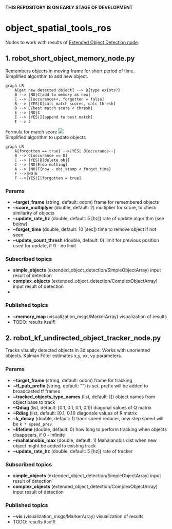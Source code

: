 __THIS REPOSITORY IS ON EARLY STAGE OF DEVELOPMENT__

#  object_spatial_tools_ros
Nodes to work with results of [Extended Object Detection node](https://github.com/Extended-Object-Detection-ROS/extended_object_detection).

## 1. robot_short_object_memory_node.py
Remembers objects in moving frame for short period of time.  
Simplified algorithm to add new object.
```mermaid
graph LR
    A[get new detected object] --> B{type exists?}
    B --> |NO|C[add to memory as new]
    C --> J[occurance++, forgotten = false]
    B --> |YES|D[calc match scores, calc thresh]
    D --> E{best match score < thresh}
    E --> |NO|C
    E --> |YES|I[append to best match]
    I --> J
```
Formula for match score <img src="https://render.githubusercontent.com/render/math?math=\begin{bmatrix} dxy & dz & dr & dh \end{bmatrix} \cdot \begin{bmatrix} c1 & c2 & c3 & c4 \end{bmatrix}^{T}">  
Simplified algorithm to update objects
```mermaid
graph LR
    A{forgotten == true} -->|YES| B{occurance--}
    B --> C[occurance == 0]
    C --> |YES|D[delete obj]
    C --> |NO|E[do nothing]
    A --> |NO|F{now - obj_stamp < forget_time}
    F -->|NO|E
    F -->|YES|I[forgotten = true]
```
### Params
 - __~target_frame__ (string, default: odom) frame for remembered objects
 - __~score_multiplyer__ (double, default: 2) multiplier for score, to check similarity of objects
 - __~update_rate_hz__ (double, default: 5 [hz]) rate of update algorithm (see below)
 - __~forget_time__ (double, default: 10 [sec]) time to remove object if not seen
 - __~update_count_thresh__ (double, default: 0) limit for previous position used for update, if 0 - no limit

### Subscribed topics
- __simple_objects__ (extended_object_detection/SimpleObjectArray) input result of detection
- __complex_objects__ (extended_object_detection/ComplexObjectArray) input result of detection
- 
### Published topics
- __~memory_map__ (visualization_msgs/MarkerArray) visualization of results
- TODO: results itself!

## 2. robot_kf_undirected_object_tracker_node.py
Tracks visually detected objects in 3d space. Works with unoriented objects. Kalman Filter estimates x,y, vx, vy parameters.

### Params
 - __~target_frame__ (string, default: odom) frame for tracking
 - __~tf_pub_prefix__ (string, default: "") is set, prefix will be added to broadcasted tf frames
 - __~tracked_objects_type_names__ (list, default: []) object names from object base to track
 - __~Qdiag__ (list, default: [0.1, 0.1, 0.1, 0.1]) diagonal values of Q matrix
 - __~Rdiag__ (list, default: [0.1, 0.1]) diagonale values of R matrix
 - __~k_decay__ (double, default: 1) track speed reducer, new step speed will be `k * speed_prev`
 - __~lifetime__ (double, default: 0) how long to perform tracking when objects disappears, if 0 - infinite
 - __~mahalanobis_max__ (double, default: 1) Mahalanobis dist when new object might be added to existing track
 - __~update_rate_hz__ (double, default: 5 [hz]) rate of tracker
 
### Subscribed topics
- __simple_objects__ (extended_object_detection/SimpleObjectArray) input result of detection
- __complex_objects__ (extended_object_detection/ComplexObjectArray) input result of detection

### Published topics
- __~vis__ (visualization_msgs/MarkerArray) visualization of results
- TODO: results itself!
